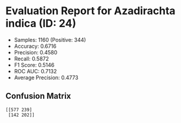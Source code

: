 # Evaluation Report for Azadirachta indica (ID: 24)
- Samples: 1160 (Positive: 344)
- Accuracy: 0.6716
- Precision: 0.4580
- Recall: 0.5872
- F1 Score: 0.5146
- ROC AUC: 0.7132
- Average Precision: 0.4773

## Confusion Matrix
```
[[577 239]
 [142 202]]
```